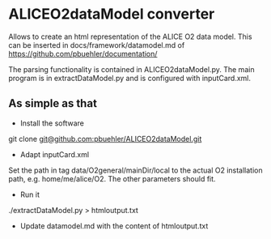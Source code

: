 # ALICEO2dataModel converter

Allows to create an html representation of the ALICE O2 data model.
This can be inserted in docs/framework/datamodel.md of https://github.com/pbuehler/documentation/

The parsing functionality is contained in ALICEO2dataModel.py.
The main program is in extractDataModel.py and is configured with inputCard.xml.

## As simple as that

- Install the software

git clone [git@github.com:pbuehler/ALICEO2dataModel.git](git@github.com:pbuehler/ALICEO2dataModel.git)

- Adapt inputCard.xml

Set the path in tag data/O2general/mainDir/local to the actual O2 installation path, e.g. home/me/alice/O2. The other parameters should fit.

- Run it

./extractDataModel.py > htmloutput.txt

- Update datamodel.md with the content of htmloutput.txt

